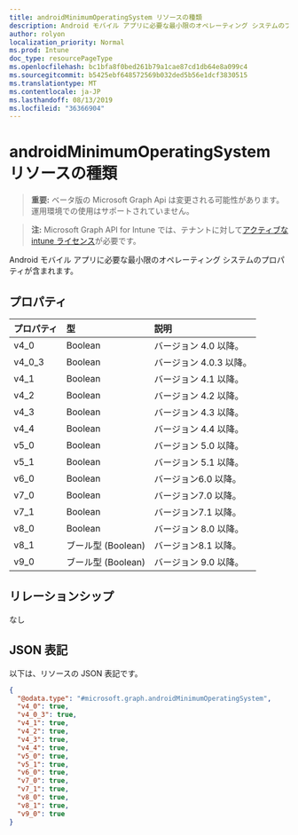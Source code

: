 ```yaml
---
title: androidMinimumOperatingSystem リソースの種類
description: Android モバイル アプリに必要な最小限のオペレーティング システムのプロパティが含まれます。
author: rolyon
localization_priority: Normal
ms.prod: Intune
doc_type: resourcePageType
ms.openlocfilehash: bc1bfa8f0bed261b79a1cae87cd1db64e8a099c4
ms.sourcegitcommit: b5425ebf648572569b032ded5b56e1dcf3830515
ms.translationtype: MT
ms.contentlocale: ja-JP
ms.lasthandoff: 08/13/2019
ms.locfileid: "36366904"
---
```

# <a name="androidminimumoperatingsystem-resource-type"></a>androidMinimumOperatingSystem リソースの種類

> **重要:** ベータ版の Microsoft Graph Api は変更される可能性があります。運用環境での使用はサポートされていません。

> **注:** Microsoft Graph API for Intune では、テナントに対して[アクティブな intune ライセンス](https://go.microsoft.com/fwlink/?linkid=839381)が必要です。

Android モバイル アプリに必要な最小限のオペレーティング システムのプロパティが含まれます。

## <a name="properties"></a>プロパティ
|プロパティ|型|説明|
|:---|:---|:---|
|v4_0|Boolean|バージョン 4.0 以降。|
|v4_0_3|Boolean|バージョン 4.0.3 以降。|
|v4_1|Boolean|バージョン 4.1 以降。|
|v4_2|Boolean|バージョン 4.2 以降。|
|v4_3|Boolean|バージョン 4.3 以降。|
|v4_4|Boolean|バージョン 4.4 以降。|
|v5_0|Boolean|バージョン 5.0 以降。|
|v5_1|Boolean|バージョン 5.1 以降。|
|v6_0|Boolean|バージョン6.0 以降。|
|v7_0|Boolean|バージョン7.0 以降。|
|v7_1|Boolean|バージョン7.1 以降。|
|v8_0|Boolean|バージョン 8.0 以降。|
|v8_1|ブール型 (Boolean)|バージョン8.1 以降。|
|v9_0|ブール型 (Boolean)|バージョン 9.0 以降。|

## <a name="relationships"></a>リレーションシップ
なし

## <a name="json-representation"></a>JSON 表記
以下は、リソースの JSON 表記です。
<!-- {
  "blockType": "resource",
  "@odata.type": "microsoft.graph.androidMinimumOperatingSystem"
}
-->
``` json
{
  "@odata.type": "#microsoft.graph.androidMinimumOperatingSystem",
  "v4_0": true,
  "v4_0_3": true,
  "v4_1": true,
  "v4_2": true,
  "v4_3": true,
  "v4_4": true,
  "v5_0": true,
  "v5_1": true,
  "v6_0": true,
  "v7_0": true,
  "v7_1": true,
  "v8_0": true,
  "v8_1": true,
  "v9_0": true
}
```



